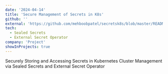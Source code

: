 ```yaml
---
date: '2024-04-14'
title: 'Secure Management of Secrets in K8s'
github: ''
external: 'https://github.com/mehboobpatel/secretsk8s/blob/master/README.md'
tech:
  - Sealed Secrets
  - External Secret Operator
company: 'Project'
showInProjects: true
---
```


Securely Storing and Accessing Secrets in Kubernetes Cluster Management via Sealed Secrets and External Secret Operator